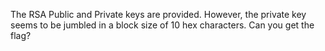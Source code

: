 The RSA Public and Private keys are provided. However, the private key seems to be jumbled in a block size of 10 hex characters. Can you get the flag?
